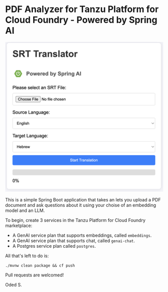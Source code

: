 # PDF Analyzer for Tanzu Platform for Cloud Foundry - Powered by Spring AI

![PDF Analyzer](screenshot.png)

This is a simple Spring Boot application that takes an lets you upload a PDF document and ask questions about it using your choise of an embedding model and an LLM.

To begin, create 3 services in the Tanzu Platform for Cloud Foundry marketplace:

- A GenAI service plan that supports embeddings, called `embeddings`.
- A GenAI service plan that supports chat, called `genai-chat`.
- A Postgres service plan called `postgres`.

All that's left to do is:

```
./mvnw clean package && cf push
```

Pull requests are welcomed!

Oded S.
